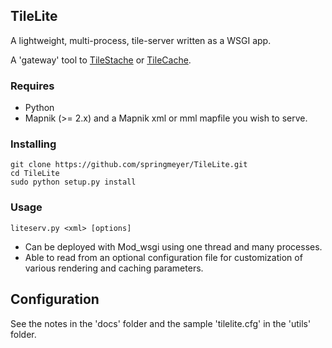 ## TileLite

A lightweight, multi-process, tile-server written as a WSGI app.

A 'gateway' tool to [TileStache](http://tilestache.org/) or [TileCache](http://tilecache.org).

### Requires
 * Python
 * Mapnik (>= 2.x) and a Mapnik xml or mml mapfile you wish to serve.

### Installing

    git clone https://github.com/springmeyer/TileLite.git
    cd TileLite
    sudo python setup.py install

### Usage
    
    liteserv.py <xml> [options]

 * Can be deployed with Mod_wsgi using one thread and many processes.
 * Able to read from an optional configuration file for customization of various rendering and caching parameters.

## Configuration

See the notes in the 'docs' folder and the sample 'tilelite.cfg' in the 'utils' folder.